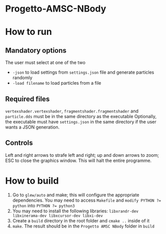 # Progetto-AMSC-NBody

# How to run
## Mandatory options
The user must select at one of the two
- `-json` to load settings from `settings.json` file and generate particles randomly
- `-load filename` to load particles from a file

## Required files
`vertexshader.vertexshader`, `fragmentshader.fragmentshader` and `particle.dds` must be in the same directory as the executable
Optionally, the executable must have `settings.json` in the same directory if the user wants a JSON generation.

## Controls
Left and right arrows to strafe left and right; up and down arrows to zoom; ESC to close the graphics window. This will halt the entire programme.

# How to build 
1. Go to `glew/auto` and make; this will configure the appropriate dependencies. You may need to access `Makefile` and `modify PYTHON ?= python` into `PYTHON ?= python3`
2. You may need to install the following libraries: `libxrandr-dev libxinerama-dev libxcursor-dev libxi-dev`
3. Create a `build` directory in the root folder and `cmake ..` inside of it
4. `make`. The result should be in the `Progetto AMSC NBody` folder in `build`
